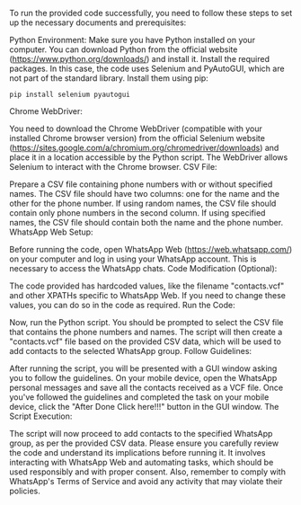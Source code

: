 To run the provided code successfully, you need to follow these steps to set up the necessary documents and prerequisites:

Python Environment:
Make sure you have Python installed on your computer. You can download Python from the official website (https://www.python.org/downloads/) and install it.
Install the required packages. In this case, the code uses Selenium and PyAutoGUI, which are not part of the standard library. Install them using pip:

```pip install selenium pyautogui```

Chrome WebDriver:

You need to download the Chrome WebDriver (compatible with your installed Chrome browser version) from the official Selenium website (https://sites.google.com/a/chromium.org/chromedriver/downloads) and place it in a location accessible by the Python script. The WebDriver allows Selenium to interact with the Chrome browser.
CSV File:

Prepare a CSV file containing phone numbers with or without specified names. The CSV file should have two columns: one for the name and the other for the phone number.
If using random names, the CSV file should contain only phone numbers in the second column.
If using specified names, the CSV file should contain both the name and the phone number.
WhatsApp Web Setup:

Before running the code, open WhatsApp Web (https://web.whatsapp.com/) on your computer and log in using your WhatsApp account. This is necessary to access the WhatsApp chats.
Code Modification (Optional):

The code provided has hardcoded values, like the filename "contacts.vcf" and other XPATHs specific to WhatsApp Web. If you need to change these values, you can do so in the code as required.
Run the Code:

Now, run the Python script. You should be prompted to select the CSV file that contains the phone numbers and names.
The script will then create a "contacts.vcf" file based on the provided CSV data, which will be used to add contacts to the selected WhatsApp group.
Follow Guidelines:

After running the script, you will be presented with a GUI window asking you to follow the guidelines.
On your mobile device, open the WhatsApp personal messages and save all the contacts received as a VCF file.
Once you've followed the guidelines and completed the task on your mobile device, click the "After Done Click here!!!" button in the GUI window.
The Script Execution:

The script will now proceed to add contacts to the specified WhatsApp group, as per the provided CSV data.
Please ensure you carefully review the code and understand its implications before running it. It involves interacting with WhatsApp Web and automating tasks, which should be used responsibly and with proper consent. Also, remember to comply with WhatsApp's Terms of Service and avoid any activity that may violate their policies.
